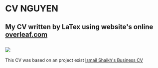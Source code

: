 # CV NGUYEN
My CV written by LaTex using website's online [overleaf.com](https://www.overleaf.com)
---
![]("Anh_NGUYEN_data_science_CV.jpg")
---
This CV was based on an project exist [Ismail Shaikh's Business CV](https://www.overleaf.com/articles/ismail-shaikhs-business-cv/hwqzkdzjtpcb)